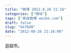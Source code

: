 ```yaml
---
title: "微博 2012.8.26 21:16"
categories: ["嘀咕"]
tags: ["来自微博 weibo.com"]
draft: false
slug: "kk70d0"
date: "2012-08-26 21:16:00"
---
```


<p>逛超市。 ​​​​</p>
